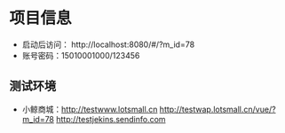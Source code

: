 # 项目信息

- 启动后访问： http://localhost:8080/#/?m_id=78
- 账号密码：15010001000/123456

## 测试环境

- 小鲸商城：http://testwww.lotsmall.cn
  http://testwap.lotsmall.cn/vue/?m_id=78
  http://testjekins.sendinfo.com
 